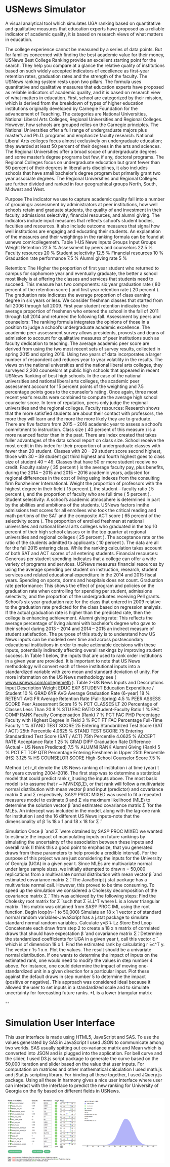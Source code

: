# USNews Simulator
A visual analytical tool which simulates UGA ranking based on quantitative and qualitative measures that education experts have proposed as a reliable indicator of academic quality, it is based on research views of what matters in education.

The college experience cannot be measured by a series of data points. But for families concerned with finding the best academic value for their money, USNews Best College Ranking provide an excellent starting point for the search. They help you compare at a glance the relative quality of institutions based on such widely accepted indicators of excellence as first-year retention rates, graduation rates and the strength of the faculty.
The USNews ranking system rests upon two pillars. The formula uses quantitative and qualitative measures that education experts have proposed as reliable indicators of academic quality, and it is based on research view of what matters in education. First, school are categorized by their mission, which is derived from the breakdown of types of higher education institutions originally developed by Carnegie Foundation for the advancement of Teaching. The categories are National Universities, National Liberal Arts Colleges, Regional Universities and Regional Colleges. However, how schools are grouped relies on the Carnegie principles. The National Universities offer a full range of undergraduate majors plus master’s and Ph.D. programs and emphasize faculty research. National Liberal Arts colleges focus almost exclusively on undergraduate education; they awarded at least 50 percent of their degrees in the arts and sciences.  The Regional Universities offer a broad scope of undergraduate degrees and some master’s degree programs but few, if any, doctoral programs. The Regional Colleges focus on undergraduate education but grant fewer than 50 percent of their degrees in liberal arts disciplines, it also includes schools that have small bachelor’s degree program but primarily grant two year associate degrees. The Regional Universities and Regional Colleges are further divided and ranked in four geographical groups North, South, Midwest and West.

Purpose
The indicator we use to capture academic quality fall into a number of groupings: assessment by administrators at peer institutions, how well schools retain and graduate students, the quality of and investment in their faculty, admissions selectivity, financial resources, and alumni giving. The indicators include input measures that reflects school’s student bodies, faculties and resources. It also include outcome measures that signal how well institutions are engaging and educating their students. An explanation of the measures and their weightings in the ranking formula can be found at usnews.com/collegemeth. 
Table 1-US News Inputs Groups
Input Groups	Weight
Retention	22.5 %
Assessment by peers and counselors	22.5 %
Faculty resources	20 %
Student selectivity	12.5 %
Financial resources	10 %
Graduation rate performance	7.5 %
Alumni giving rate	5 %

Retention: The Higher the proportion of first year student who returned to campus for sophomore year and eventually graduate, the better a school most likely is at offering the classes and services that students need to succeed. This measure has two components: six year graduation rate ( 80 percent of the retention score ) and first year retention rate ( 20 percent ). The graduation rate indicates the average proportion of class earning degree in six years or less. We consider freshman classes that started from fall 2006 through fall 2009. First year student retention indicates the average proportion of freshmen who entered the school in the fall of 2011 through fall 2014 and returned the following fall.
Assessment by peers and counselors: The ranking formula integrates the opinions of those in a position to judge a school’s undergraduate academic excellence. The academic peer assessment survey allows presidents, provosts and deans of admission to account for qualitative measures of peer institutions such as faculty dedication to teaching. The average academic peer score are derived from using the two most recent sets of survey results, collected in spring 2015 and spring 2016. Using two years of data incorporates a larger number of respondent and reduces year to year volatility in the results. The views on the national universities and the national liberal arts colleges, they surveyed 2,200 counselors at public high schools that appeared in recent USNews Ranking of best high schools. In the case of the national universities and national liberal arts colleges, the academic peer assessment account for 15 percent points of the weighting and 7.5 percentage points goes to the counselor’s rating. Once again, three most recent year’s results were combined to compute the average high school counselor score. In term of reputation, peers only judge the regional universities and the regional colleges. 
Faculty resources: Research shows that the more satisfied students are about their contact with professors, the more they will learn and the more the more likely they are to graduate. There are five factors from 2015 – 2016 academic year to assess a school’s commitment to instruction. Class size  ( 40 percent of this measure ) is a more nuanced factor than in the past. There are index created that takes fuller advantages of the data school report on class size. School receive the most credit in this index for their proportion of undergraduate classes with fewer than 20 student. Classes with 20 – 29 student score second highest, those with 30 – 39 student got third highest and fourth highest goes to class size of student 40 – 49. Classes that have 50 or more student receive no credit. Faculty salary ( 35 percent ) is the average faculty pay, plus benefits, during the 2014 – 2015 and 2015 – 2016 academic years, adjusted for regional differences in the cost of living using indexes from the consulting firm Runzheimer International. Weight the proportion of professors with the highest degree in their field ( 15 percent ), the student – faculty ratio ( 5 percent ), and the proportion of faculty who are full time ( 5 percent ).
Student selectivity: A school’s academic atmosphere is determined in part by the abilities and ambitions of the students. USNews factors innthe admissions test scores for all enrollees who took the critical reading and math portions of the SAT and the composite ACT score ( 65 percent of the selectivity score ). The proportion of enrolled freshmen at national universities and national liberal arts colleges who graduated in the top 10 percent of their high school classes or in the top quarter at regional universities and regional colleges ( 25 percent ). The acceptance rate or the ratio of the students admitted to applicants ( 10 percent ). The data are all for the fall 2015 entering class. While the ranking calculation takes account of both SAT and ACT scores of all entering students. 
Financial resources: Generous per student spending indicates that a college can offer a wide variety of programs and services. USNews measures financial resources by using the average spending per student on instruction, research, student services and related educational expenditure in the 2014 and 2015 fiscal years. Spending on sports, dorms and hospitals does not count.
Graduation rate performance: This shows the effect of program and policies on the graduation rate when controlling for spending per student, admissions selectivity, and the proportion of the undergraduates receiving Pell grants. School’s six year graduation rate for the class that entered in 2009 relative to the graduation rate predicted for the class based on regression analysis. If the actual graduation rate is higher than the predicted rate, then the college is enhancing achievement.
Alumni giving rate: This reflects the average percentage of living alumni with bachelor’s degree who gave to their school during 2013 – 2014  and 2014 – 2015 an indirect measure of student satisfaction.
The purpose of this study is to understand how US News inputs can be modeled over time and across postsecondary educational institutions in order to make actionable decisions with these inputs, potentially indirectly affecting overall rankings by improving student success.  In Table 1 below, the inputs that are used to rank order institutions in a given year are provided.  It is important to note that US News methodology will convert each of these institutional inputs into a standardized variable with zero mean and standard deviation of unity.  For more information on the US News methodology see ( www.usnews.com/collegemeth ).
Table 2-US News Inputs and Descriptions
Input	Description	Weight
EDUC EXP STUDENT	Education Expenditure / Student	10 %
GRAD 6YR AVG	Average Graduation Rate (6-year)	18 %
RETENT AVG FR	Average Retention Rate (Fall-Spring)	4.5 %
PEER ASSESS SCORE	Peer Assessment Score	15 %
PCT CLASSES LT 20	Percentage of Classes Less Than 20	8 %
STU FAC RATIO	Student-Faculty Ratio	1 %
FAC COMP RANK	Faculty Compensation (Rank)	7 %
PCT FAC PHD	Percentage Faculty with Highest Degree in Field	3 %
PCT FT FAC	Percentage Full-Time Faculty	1 %
STAND TEST SCORE 25	Entering Standardized Test Score (SAT / ACT) 25th Percentile	4.0625 %
STAND TEST SCORE 75	Entering Standardized Test Score (SAT / ACT) 75th Percentile 	4.0625 %
ACCEPT RATE	Acceptance Rate	1.25 %
GRAD DIFF	Graduation Rate Difference (Actual - US News Predicted)	7.5 %
ALUMNI RANK	Alumni Giving (Rank)	5 %
PCT FT TOP QTR	Percentage Entering Freshmen in Upper 25th Percentile (HS)	3.125 %
HS COUNSELOR SCORE	High-School Counselor Score	7.5 %

Method
Let r_it denote the US News ranking of institution i at time (year) t for years covering 2004-2016.  The first step was to determine a statistical model that could predict rank r_it using the inputs above.  The most basic model is to assume that r ~ MVN(Xβ,Σ), or that rank will follow a multivariate normal distribution with mean vector β and input (predictor) and covariance matrix X and Σ respectively.  SAS® PROC MIXED was used to fit a repeated measures model to estimate β and Σ via maximum likelihood (MLE) to determine the solution vector β ̂ and estimated covariance matrix Σ ̂ for the MLEs.  An intercept was included in the model, along with the lag-one rank for institution i and the 16 different US News inputs-note that the dimensionality of β ̂ is 18 x 1 and 18 x 18 for Σ ̂.  

Simulation
Once β ̂ and Σ ̂ were obtained by SAS® PROC MIXED we wanted to estimate the impact of manipulating inputs on future rankings by simulating the uncertainty of the association between these inputs and overall rank (I think this a good point to emphasize, that you generated draws from these parameters to help provide a credible interval).  For the purpose of this project we are just considering the inputs for the University of Georgia (UGA) in a given year t.  Since MLEs are multivariate normal under large sample sizes, we initially attempted to draw n = 50,000 replications from a multivariate normal distribution with mean vector β ̂ and estimated covariance matrix Σ ̂.  The JavaScript j.stat package has a multivariate normal call.  However, this proved to be time consuming.  To speed up the simulation we considered a Cholesky decomposition of the covariance matrix Σ ̂.  This was achieved by the following steps:
	Find the Cholesky root matrix for Σ ̂ such that Σ ̂=LL^T where L is a lower triangular matrix.  This matrix was obtained from SAS® PROC IML using the root function.
	Begin loop{n=1 to 50,000}
Simulate an 18 x 1 vector z of standard normal random variables-JavaScript has a j.stat package to simulate standard normal random variables.
Calculate y=β ̂+ Lz
Store
End Loop
	Concatenate each draw from step 2 to create a 18 x n matrix of correlated draws that should have expectation β ̂ and covariance matrix Σ ̂.
	Determine the standardized coefficients for UGA in a given year t, call this vector c ̂ which is of dimension 18 x 1.
	Find the estimated rank by calculating r ̂=c^T y.
The vector r ̂ is 1 x n.  Plot the values.  The result should be a univariate normal distribution.  If one wants to determine the impact of inputs on the estimated rank, one would need to modify the values in step number 4 above.  For instance, one could determine the impact of moving one-standardized unit in a given direction for a particular input.  Plot these against the default draws in step number 5 to determine the impact (positive or negative).  This approach was considered ideal because it allowed the user to set inputs in a standardized scale and to simulate uncertainty for forecasting future ranks. 
*L is a lower triangular matrix


--
# Simulation User Interface

This user interface is made using HTML5, JavaScript and SAS. To use the values generated by SAS in JavaScript I used JSON to communicate among two worlds. SAS usually spitting out co-variance matrix and Mean which is converted into JSON and is plugged into the application. For bell curve and the slider, I used D3.js script package to generate the curve based on the 50,000 iteration and slider based on the value that user inputs.  For computation on matrices and other mathematical calculation I used math.js and jStat.js scripting library. For binding all these together, I used JQuery.js package. Using all these in harmony gives a nice user interface where user can interact with the interface to predict the new ranking for University of Georgia on the fly based on different fields in USNews.

![Test Image](Screen1.png)
